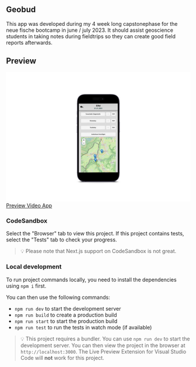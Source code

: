 ## Geobud

This app was developed during my 4 week long capstonephase for the neue fische bootcamp in june / july 2023.
It should assist geoscience students in taking notes during fieldtrips so they can create good field reports afterwards.

## Preview

![Preview Outcroplist](public/previewOutcropList.jpg)
[Preview Video App](public/preview.mov)

### CodeSandbox

Select the "Browser" tab to view this project. If this project contains tests, select the "Tests" tab to check your progress.

> 💡 Please note that Next.js support on CodeSandbox is not great.

### Local development

To run project commands locally, you need to install the dependencies using `npm i` first.

You can then use the following commands:

- `npm run dev` to start the development server
- `npm run build` to create a production build
- `npm run start` to start the production build
- `npm run test` to run the tests in watch mode (if available)

> 💡 This project requires a bundler. You can use `npm run dev` to start the development server. You can then view the project in the browser at `http://localhost:3000`. The Live Preview Extension for Visual Studio Code will **not** work for this project.
